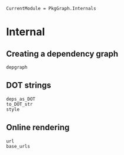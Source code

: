 
```@meta
CurrentModule = PkgGraph.Internals
```

# Internal

## Creating a dependency graph

```@docs
depgraph
```

## DOT strings

```@docs
deps_as_DOT
to_DOT_str
style
```

## Online rendering

```@docs
url
base_urls
```

```@eval

```
